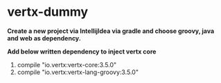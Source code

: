 # vertx-dummy
**Create a new project via IntellijIdea via gradle and choose groovy, java and web as dependency.**

**Add below written dependency to inject vertx core**
1. compile "io.vertx:vertx-core:3.5.0"
2. compile "io.vertx:vertx-lang-groovy:3.5.0"
